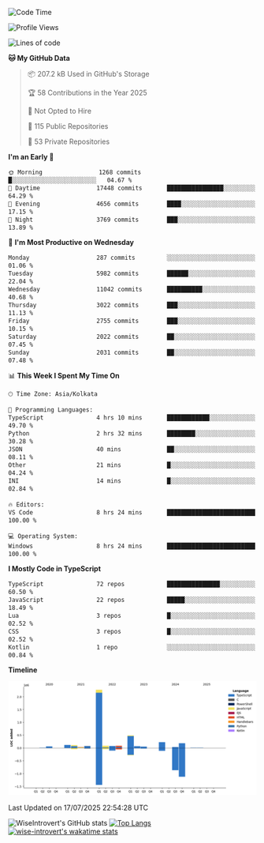<!--START_SECTION:waka-->
![Code Time](http://img.shields.io/badge/Code%20Time-2%2C395%20hrs%2014%20mins-blue)

![Profile Views](http://img.shields.io/badge/Profile%20Views-5-blue)

![Lines of code](https://img.shields.io/badge/From%20Hello%20World%20I%27ve%20Written-4.0%20million%20lines%20of%20code-blue)

**🐱 My GitHub Data** 

> 📦 207.2 kB Used in GitHub's Storage 
 > 
> 🏆 58 Contributions in the Year 2025
 > 
> 🚫 Not Opted to Hire
 > 
> 📜 115 Public Repositories 
 > 
> 🔑 53 Private Repositories 
 > 
**I'm an Early 🐤** 

```text
🌞 Morning                1268 commits        █░░░░░░░░░░░░░░░░░░░░░░░░   04.67 % 
🌆 Daytime                17448 commits       ████████████████░░░░░░░░░   64.29 % 
🌃 Evening                4656 commits        ████░░░░░░░░░░░░░░░░░░░░░   17.15 % 
🌙 Night                  3769 commits        ███░░░░░░░░░░░░░░░░░░░░░░   13.89 % 
```
📅 **I'm Most Productive on Wednesday** 

```text
Monday                   287 commits         ░░░░░░░░░░░░░░░░░░░░░░░░░   01.06 % 
Tuesday                  5982 commits        ██████░░░░░░░░░░░░░░░░░░░   22.04 % 
Wednesday                11042 commits       ██████████░░░░░░░░░░░░░░░   40.68 % 
Thursday                 3022 commits        ███░░░░░░░░░░░░░░░░░░░░░░   11.13 % 
Friday                   2755 commits        ███░░░░░░░░░░░░░░░░░░░░░░   10.15 % 
Saturday                 2022 commits        ██░░░░░░░░░░░░░░░░░░░░░░░   07.45 % 
Sunday                   2031 commits        ██░░░░░░░░░░░░░░░░░░░░░░░   07.48 % 
```


📊 **This Week I Spent My Time On** 

```text
🕑︎ Time Zone: Asia/Kolkata

💬 Programming Languages: 
TypeScript               4 hrs 10 mins       ████████████░░░░░░░░░░░░░   49.70 % 
Python                   2 hrs 32 mins       ████████░░░░░░░░░░░░░░░░░   30.28 % 
JSON                     40 mins             ██░░░░░░░░░░░░░░░░░░░░░░░   08.11 % 
Other                    21 mins             █░░░░░░░░░░░░░░░░░░░░░░░░   04.24 % 
INI                      14 mins             █░░░░░░░░░░░░░░░░░░░░░░░░   02.84 % 

🔥 Editors: 
VS Code                  8 hrs 24 mins       █████████████████████████   100.00 % 

💻 Operating System: 
Windows                  8 hrs 24 mins       █████████████████████████   100.00 % 
```

**I Mostly Code in TypeScript** 

```text
TypeScript               72 repos            ███████████████░░░░░░░░░░   60.50 % 
JavaScript               22 repos            █████░░░░░░░░░░░░░░░░░░░░   18.49 % 
Lua                      3 repos             █░░░░░░░░░░░░░░░░░░░░░░░░   02.52 % 
CSS                      3 repos             █░░░░░░░░░░░░░░░░░░░░░░░░   02.52 % 
Kotlin                   1 repo              ░░░░░░░░░░░░░░░░░░░░░░░░░   00.84 % 
```



**Timeline**

![Lines of Code chart](https://raw.githubusercontent.com/wise-introvert/wise-introvert/master/assets/bar_graph.png)


 Last Updated on 17/07/2025 22:54:28 UTC
<!--END_SECTION:waka-->

![WiseIntrovert's GitHub stats](https://github-readme-stats.vercel.app/api?username=wise-introvert&count_private=true&show_icons=true)
[![Top Langs](https://github-readme-stats.vercel.app/api/top-langs/?username=wise-introvert&langs_count=10)](https://github.com/anuraghazra/github-readme-stats)
[![wise-introvert's wakatime stats](https://github-readme-stats.vercel.app/api/wakatime?username=wiseintrovert)](https://github.com/anuraghazra/github-readme-stats)
